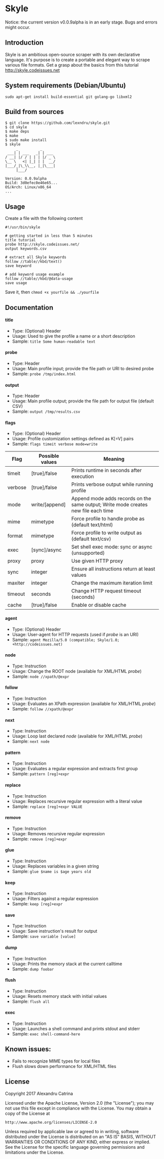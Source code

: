 # Skyle
Notice: the current version v0.0.9alpha is in an early stage. Bugs and errors might occur.

## Introduction
Skyle is an ambitious open-source scraper with its own declarative language. It's purpose is to create a portable and elegant way to scrape various file formats. Get a grasp about the basics from this tutorial http://skyle.codeissues.net

## System requirements (Debian/Ubuntu)
```
sudo apt-get install build-essential git golang-go libxml2
```

## Build from sources
```
$ git clone https://github.com/lexndru/skyle.git
$ cd skyle
$ make deps
$ make
$ sudo make install
$ skyle
     _          _
 ___| | ___   _| | ___
/ __| |/ / | | | |/ _ \
\__ \   <| |_| | |  __/
|___/_|\_\\__, |_|\___|
     |___/

Version: 0.0.9alpha
Build: 3d0efec0e46e65...
OS/Arch: Linux/x86_64
...
```

## Usage
Create a file with the following content
```
#!/usr/bin/skyle

# getting started in less than 5 minutes
title tutorial
probe http://skyle.codeissues.net/
output keywords.csv

# extract all Skyle keywords
follow //table//kbd/text()
save keyword

# add keyword usage example
follow //table//kbd/@data-usage
save usage
```

Save it, then `chmod +x yourfile && ./yourfile`

## Documentation

#### title
- Type: (Optional) Header
- Usage: Used to give the profile a name or a short description
- Sample: `title Some human-readable text`

#### probe
- Type: Header
- Usage: Main profile input; provide the file path or URI to desired probe
- Sample: `probe /tmp/index.html`

#### output
- Type: Header
- Usage: Main profile output; provide the file path for output file (default CSV)
- Sample: `output /tmp/results.csv`

#### flags
- Type: (Optional) Header
- Usage: Profile customization settings defined as K[=V] pairs
- Sample: `flags timeit verbose mode=write`

| Flag    | Possible values | Meaning |
| ------- | --------------- | ------- |
| timeit  | [true]/false    | Prints runtime in seconds after execution |
| verbose | [true]/false    | Prints verbose output while running profile |
| mode    | write/[append]  | Append mode adds records on the same output; Write mode creates new file each time |
| mime    | mimetype        | Force profile to handle probe as <mimetype> (default text/html) |
| format  | mimetype        | Force profile to write output as <mimetype> (default text/csv) |
| exec    | [sync]/async    | Set shell exec mode: sync or async (unsupported) |
| proxy   | proxy           | Use given HTTP proxy |
| sync    | integer         | Ensure all instructions return at least <integer> values |
| maxiter | integer         | Change the maximum iteration limit |
| timeout | seconds         | Change HTTP request timeout (seconds) |
| cache   | [true]/false    | Enable or disable cache |

#### agent
- Type: (Optional) Header
- Usage: User-agent for HTTP requests (used if *probe* is an URI)
- Sample: `agent Mozilla/5.0 (compatible; Skyle/1.0; +http://codeissues.net)`

#### node
- Type: Instruction
- Usage: Change the ROOT node (available for XML/HTML *probe*)
- Sample: `node //xpath/@expr`

#### follow
- Type: Instruction
- Usage: Evaluates an XPath expression (available for XML/HTML *probe*)
- Sample: `follow //xpath/@expr`

#### next
- Type: Instruction
- Usage: Loop last declared *node* (available for XML/HTML *probe*)
- Sample: `next node`

#### pattern
- Type: Instruction
- Usage: Evaluates a regular expression and extracts first group
- Sample: `pattern [reg]+expr`

#### replace
- Type: Instruction
- Usage: Replaces recursive regular expression with a literal value
- Sample: `replace [reg]+expr VALUE`

#### remove
- Type: Instruction
- Usage: Removes recursive regular expression
- Sample: `remove [reg]+expr`

#### glue
- Type: Instruction
- Usage: Replaces variables in a given string
- Sample: `glue $name is $age years old`

#### keep
- Type: Instruction
- Usage: Filters against a regular expression
- Sample: `keep [reg]+expr`

#### save
- Type: Instruction
- Usage: Save instruction's result for output
- Sample: `save variable [value]`

#### dump
- Type: Instruction
- Usage: Prints the memory stack at the current calltime
- Sample: `dump foobar`

#### flush
- Type: Instruction
- Usage: Resets memory stack with initial values
- Sample: `flush all`

#### exec
- Type: Instruction
- Usage: Launches a shell command and prints stdout and stderr
- Sample: `exec shell-command-here`

## Known issues:
- Fails to recognize MIME types for local files
- Flush slows down performance for XML/HTML files

## License
Copyright 2017 Alexandru Catrina

Licensed under the Apache License, Version 2.0 (the "License");
you may not use this file except in compliance with the License.
You may obtain a copy of the License at

    http://www.apache.org/licenses/LICENSE-2.0

Unless required by applicable law or agreed to in writing, software
distributed under the License is distributed on an "AS IS" BASIS,
WITHOUT WARRANTIES OR CONDITIONS OF ANY KIND, either express or implied.
See the License for the specific language governing permissions and
limitations under the License.
